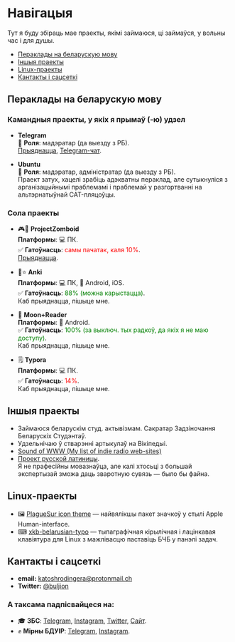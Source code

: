 # Навігацыя

Тут я буду збіраць мае праекты, якімі займаюся, ці займаўся, у вольны час і для душы.

- [Пераклады на беларускую мову](#пераклады-на-беларускую-мову)
- [Іншыя праекты](#іншыя-праекты)
- [Linux-праекты](#Linux-праекты)
- [Кантакты і сацсеткі](#кантакты-і-сацсеткі)

## Пераклады на беларускую мову

### Камандныя праекты, у якіх я прымаў (-ю) удзел

* **Telegram**  
🔰 **Роля**: мадэратар (да выезду з РБ).  
[Прыяднацца](https://translations.telegram.org/be/), [Telegram-чат](https://t.me/peraklad).

* **Ubuntu**  
🔰 **Роля**: мадэратар, адміністратар (да выезду з РБ).  
Праект затух, хацелі зрабіць адэкватны пераклад, але сутыкнуліся з арганізацыйнымі праблемамі і праблемай у разгортванні на альтэрнатыўнай CAT-пляцоўцы.

### Сола праекты

* 🎮🧟 **ProjectZomboid**  
**Платформы**: 💻 ПК.  
✅ **Гатоўнасць**: <span style="color:red;">самы пачатак, каля 10%</span>.  
[Прыяднацца](https://t.co/nw459BHElP).

* 🎴⭐ **Anki**  
**Платформы**: 💻 ПК, 📱 Android, iOS.  
✅ **Гатоўнасць**: <span style="color:green;">88% (можна карыстацца)</span>.  
Каб прыяднацца, пішыце мне.

* 📖 **Moon+Reader**  
**Платформы**: 📱 Android.  
✅ **Гатоўнасць**: <span style="color:green;">100% (за выключ. тых радкоў, да якіх я не маю доступу)</span>.  
Каб прыяднацца, пішыце мне.

* 🗒 **Typora**  
**Платформы**: 💻 ПК.  
✅ **Гатоўнасць**: <span style="color:red;">14%</span>.  
Каб прыяднацца, пішыце мне.

## Іншыя праекты

* Займаюся беларускім студ. актывізмам. Сакратар Задзіночання Беларускіх Студэнтаў.
* Удзельнічаю ў стварэнні артыкулаў на Вікіпедыі.
* [Sound of WWW (My list of indie radio web-sites)](https://gist.github.com/PlagaMedicum/a67726989e6d2d15b81a86df584cda71)
* [Проект русской латиницы](https://gist.github.com/PlagaMedicum/a774025f20e01810bb075a0cad82df79).  
Я не прафесійны мовазнаўца, але калі хтосьці з большай экспертызай зможа даць зваротную сувязь — было бы файна.

## Linux-праекты

- 🖼 [PlagueSur icon theme](https://github.com/PlagaMedicum/PlagueSur-icon-theme) — найвялікшы пакет значкоў у стылі Apple Human-interface.
- ⌨ [xkb-belarusian-typo](https://github.com/PlagaMedicum/xkb-belarusian-typo) — тыпаграфічная кірылічная і лацінкавая клавіятура для Linux з мажлівасцю паставіць БЧБ у панэлі задач.

## Кантакты і сацсеткі

- **email:** katoshrodingera@protonmail.ch
- **Twitter:** [@buljion](https://twitter.com/buljion)

### А таксама падпісвайцеся на:
- 🎓 **ЗБС**: [Telegram](https://t.me/zbsunion), [Instagram](https://www.instagram.com/zbsunion/), [Twitter](https://twitter.com/zbsunion), [Сайт](https://zbsunion.by/).
- ✊ **Мірны БДУІР**: [Telegram](https://t.me/peaceful_bsuir), [Instagram](https://www.instagram.com/peaceful_bsuir/).
